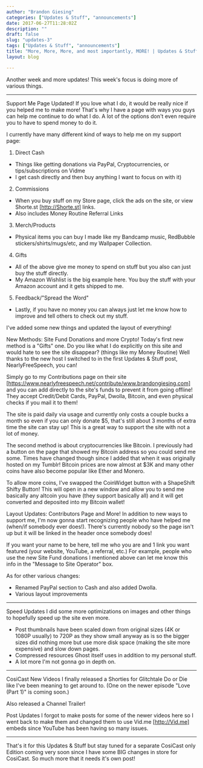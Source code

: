 ```yaml
---
author: "Brandon Giesing"
categories: ["Updates & Stuff", "announcements"]
date: 2017-06-27T11:28:02Z
description: ""
draft: false
slug: "updates-3"
tags: ["Updates & Stuff", "announcements"]
title: "More, More, More, and most importantly, MORE! | Updates & Stuff 3"
layout: blog

---
```


Another week and more updates! This week's focus is doing more of various
things.


--------------------------------------------------------------------------------

Support Me Page Updated!
If you love what I do, it would be really nice if you helped me to make more!
That's why I have a page with ways you guys can help me continue to do what I
do. A lot of the options don't even require you to have to spend money to do it.

I currently have many different kind of ways to help me on my support page:

 1. Direct Cash

 * Things like getting donations via PayPal, Cryptocurrencies, or
   tips/subscriptions on Vidme
 * I get cash directly and then buy anything I want to focus on with it)

 2. Commissions

 * When you buy stuff on my Store page, click the ads on the site, or view
   Shorte.st [http://Shorte.st]  links.
 * Also includes Money Routine Referral Links

 3. Merch/Products

 * Physical items you can buy I made like my Bandcamp music, RedBubble
   stickers/shirts/mugs/etc, and my Wallpaper Collection.

 4. Gifts

 * All of the above give me money to spend on stuff but you also can just buy
   the stuff directly.
 * My Amazon Wishlist is the big example here. You buy the stuff with your
   Amazon account and it gets shipped to me.

 5. Feedback/"Spread the Word"

 * Lastly, if you have no money you can always just let me know how to improve
   and tell others to check out my stuff.

I've added some new things and updated the layout of everything!

New Methods: Site Fund Donations and more Crypto!
Today's first new method is a "Gifts" one. Do you like what I do explicitly on
this site and would hate to see the site disappear? (things like my Money
Routine) Well thanks to the new host I switched to in the first Updates & Stuff
post, NearlyFreeSpeech, you can!

Simply go to my Contributions page on their site
[https://www.nearlyfreespeech.net/contribute/www.brandongiesing.com]  and you
can add directly to the site's funds to prevent it from going offline! They
accept Credit/Debit Cards, PayPal, Dwolla, Bitcoin, and even physical checks if
you mail it to them!

The site is paid daily via usage and currently only costs a couple bucks a month
so even if you can only donate $5, that's still about 3 months of extra time the
site can stay up! This is a great way to support the site with not a lot of
money.

The second method is about cryptocurrencies like Bitcoin. I previously had a
button on the page that showed my Bitcoin address so you could send me some.
Times have changed though since I added that when it was originally hosted on my
Tumblr! Bitcoin prices are now almost at $3K and many other coins have also
become popular like Ether and Monero.

To allow more coins, I've swapped the CoinWidget button with a ShapeShift Shifty
Button! This will open in a new window and allow you to send me basically any
altcoin you have (they support basically all) and it will get converted and
deposited into my Bitcoin wallet!

Layout Updates: Contributors Page and More!
In addition to new ways to support me, I'm now gonna start recognizing people
who have helped me (when/if somebody ever does!). There's currently nobody so
the page isn't up but it will be linked in the header once somebody does!

If you want your name to be here, tell me who you are and 1 link you want
featured (your website, YouTube, a referral, etc.) For example, people who use
the new Site Fund donations I mentioned above can let me know this info in the
"Message to Site Operator" box.

As for other various changes:

 * Renamed PayPal section to Cash and also added Dwolla.
 * Various layout improvements


--------------------------------------------------------------------------------

Speed Updates
I did some more optimizations on images and other things to hopefully speed up
the site even more.

 * Post thumbnails have been scaled down from original sizes (4K or 1080P
   usually) to 720P as they show small anyway as is so the bigger sizes did
   nothing more but use more disk space (making the site more expensive) and
   slow down pages.
 * Compressed resources Ghost itself uses in addition to my personal stuff.
 * A lot more I'm not gonna go in depth on.


--------------------------------------------------------------------------------

CosiCast
New Videos
I finally released a Shorties for Glitchtale Do or Die like I've been meaning to
get around to. (One on the newer episode "Love (Part 1)" is coming soon.)

Also released a Channel Trailer!

Post Updates
I forgot to make posts for some of the newer videos here so I went back to make
them and changed them to use Vid.me [http://Vid.me]  embeds since YouTube has
been having so many issues.


--------------------------------------------------------------------------------

That's it for this Updates & Stuff but stay tuned for a separate CosiCast only
Edition coming very soon since I have some BIG  changes in store for CosiCast.
So much more that it needs it's own post!
